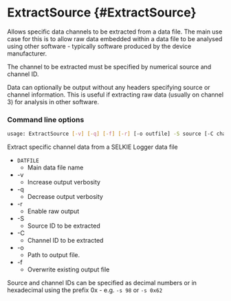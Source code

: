 # ExtractSource {#ExtractSource}

Allows specific data channels to be extracted from a data file. The main use case for this is to allow raw data embedded within a data file to be analysed using other software - typically software produced by the device manufacturer.

The channel to be extracted must be specified by numerical source and channel ID.

Data can optionally be output without any headers specifying source or channel information. This is useful if extracting raw data (usually on channel 3) for analysis in other software.

### Command line options
```bash
usage: ExtractSource [-v] [-q] [-f] [-r] [-o outfile] -S source [-C channel [-C channel ...]] DATFILE
```

Extract specific channel data from a SELKIE Logger data file

- `DATFILE`
  - Main data file name
- -v
  - Increase output verbosity
- -q
  - Decrease output verbosity
- -r
  - Enable raw output
- -S
  - Source ID to be extracted
- -C
  - Channel ID to be extracted
- -o
  - Path to output file.
- -f
  - Overwrite existing output file

Source and channel IDs can be specified as decimal numbers or in hexadecimal using the prefix 0x - e.g. `-s 98` or `-s 0x62`
